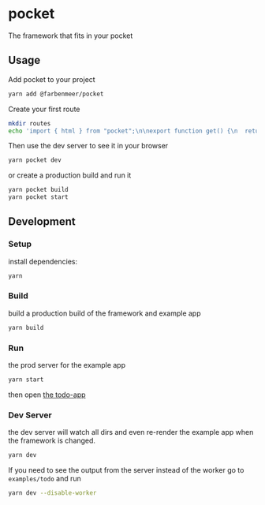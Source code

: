 # pocket
The framework that fits in your pocket

## Usage
Add pocket to your project
```bash
yarn add @farbenmeer/pocket
```

Create your first route
```bash
mkdir routes
echo 'import { html } from "pocket";\n\nexport function get() {\n  return html`\n    Hello from pocket\n  `\n}' > routes/route.ts
```
Then use the dev server to see it in your browser
```bash
yarn pocket dev
```
or create a production build and run it
```bash
yarn pocket build
yarn pocket start
```

## Development
### Setup
install dependencies:
```bash
yarn
```

### Build
build a production build of the framework and example app
```bash
yarn build
```

### Run
the prod server for the example app
```bash
yarn start
```
then open [the todo-app](http://localhost:3000)

### Dev Server
the dev server will watch all dirs and even re-render
the example app when the framework is changed.
```bash
yarn dev
```

If you need to see the output from the server instead of the worker go to `examples/todo`
and run
```bash
yarn dev --disable-worker
```